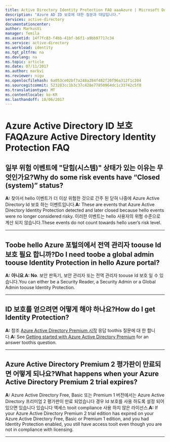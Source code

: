 ```yaml
---
title: Active Directory Identity Protection FAQ aaaAzure | Microsoft Docs
description: "Azure AD ID 보호에 대한 질문과 대답입니다."
services: active-directory
documentationcenter: 
author: MarkusVi
manager: femila
ms.assetid: 14f7fc83-f4bb-41bf-b6f1-a9bb97717c34
ms.service: active-directory
ms.workload: identity
ms.tgt_pltfrm: na
ms.devlang: na
ms.topic: article
ms.date: 07/11/2017
ms.author: markvi
ms.reviewer: nigu
ms.openlocfilehash: 6a053ce02bf7a248a284f482f20f96a312f1c204
ms.sourcegitcommit: 523283cc1b3c37c428e77850964dc1c33742c5f0
ms.translationtype: MT
ms.contentlocale: ko-KR
ms.lasthandoff: 10/06/2017
---
```

# <a name="azure-active-directory-identity-protection-faq"></a><span data-ttu-id="e347f-103">Azure Active Directory ID 보호 FAQ</span><span class="sxs-lookup"><span data-stu-id="e347f-103">Azure Active Directory Identity Protection FAQ</span></span>


## <a name="why-do-some-risk-events-have-closed-system-status"></a><span data-ttu-id="e347f-104">일부 위험 이벤트에 "닫힘(시스템)" 상태가 있는 이유는 무엇인가요?</span><span class="sxs-lookup"><span data-stu-id="e347f-104">Why do some risk events have “Closed (system)” status?</span></span>

<span data-ttu-id="e347f-105">**A:** 찾아서 hello 이벤트가 더 이상 위험한 것으로 간주 된 닫혀 나중에 Azure Active Directory Id 보호 하는 이벤트입니다.</span><span class="sxs-lookup"><span data-stu-id="e347f-105">**A:** These are events that Azure Active Directory Identity Protection detected and later closed because hello events were no longer considered risky.</span></span> <span data-ttu-id="e347f-106">이러한 이벤트는 hello 사용자의 위험 수준으로 계산 되지 않습니다.</span><span class="sxs-lookup"><span data-stu-id="e347f-106">These events do not count towards hello user’s risk level.</span></span> 

---

## <a name="do-i-need-toobe-a-global-admin-toouse-identity-protection-in-hello-azure-portal"></a><span data-ttu-id="e347f-107">Toobe hello Azure 포털의에서 전역 관리자 toouse Id 보호 필요 합니까?</span><span class="sxs-lookup"><span data-stu-id="e347f-107">Do I need toobe a global admin toouse Identity Protection in hello Azure portal?</span></span>
<span data-ttu-id="e347f-108">**A:** **아니요**.</span><span class="sxs-lookup"><span data-stu-id="e347f-108">**A:** **No**.</span></span> <span data-ttu-id="e347f-109">보안 판독기, 보안 관리자 또는 전역 관리자 toouse Id 보호 일 수 있습니다.</span><span class="sxs-lookup"><span data-stu-id="e347f-109">You can either be a Security Reader, a Security Admin or a Global Admin toouse Identity Protection.</span></span>

---

## <a name="how-do-i-get-identity-protection"></a><span data-ttu-id="e347f-110">ID 보호를 얻으려면 어떻게 해야 하나요?</span><span class="sxs-lookup"><span data-stu-id="e347f-110">How do I get Identity Protection?</span></span>
<span data-ttu-id="e347f-111">**A:** 참조 [Azure Active Directory Premium 시작](active-directory-get-started-premium.md) 응답 toothis 질문에 대 한 합니다.</span><span class="sxs-lookup"><span data-stu-id="e347f-111">**A:** See [Getting started with Azure Active Directory Premium](active-directory-get-started-premium.md) for an answer toothis question.</span></span>

---

## <a name="what-happens-when-your-azure-active-directory-premium-2-trial-expires"></a><span data-ttu-id="e347f-112">Azure Active Directory Premium 2 평가판이 만료되면 어떻게 되나요?</span><span class="sxs-lookup"><span data-stu-id="e347f-112">What happens when your Azure Active Directory Premium 2 trial expires?</span></span>

<span data-ttu-id="e347f-113">**A:** Azure Active Directory Free, Basic 또는 Premium 1 버전에서는 Azure Active Directory 프리미엄 2 평가판이 만료 되었습니다 경우 Id 보호를 사용 하도록 설정 되어 있으면 있습니다 있습니다 액세스 tooit compliance 사용 하지 않은 라이선스.</span><span class="sxs-lookup"><span data-stu-id="e347f-113">**A:** If your Azure Active Directory Premium 2 trial edition has expired on your Azure Active Directory Free, Basic or Premium 1 edition, and you had Identity Protection enabled, you still have access tooit even though you are not in compliance with licensing.</span></span>

---
